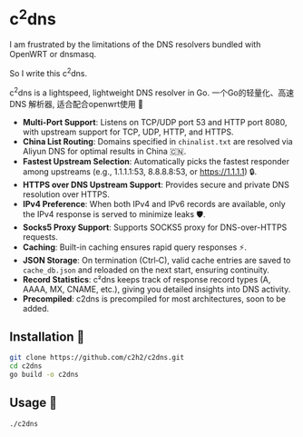# c<sup>2</sup>dns

I am frustrated by the limitations of the DNS resolvers bundled with OpenWRT or dnsmasq.

So I write this c<sup>2</sup>dns.

c<sup>2</sup>dns is a lightspeed, lightweight DNS resolver in Go. 一个Go的轻量化、高速 DNS 解析器, 适合配合openwrt使用 🚀

- **Multi-Port Support**: Listens on TCP/UDP port 53 and HTTP port 8080, with upstream support for TCP, UDP, HTTP, and HTTPS.
- **China List Routing**: Domains specified in `chinalist.txt` are resolved via Aliyun DNS for optimal results in China 🇨🇳.
- **Fastest Upstream Selection**: Automatically picks the fastest responder among upstreams (e.g., 1.1.1.1:53, 8.8.8.8:53, or https://1.1.1.1) 🔒.
- **HTTPS over DNS Upstream Support**: Provides secure and private DNS resolution over HTTPS.
- **IPv4 Preference**: When both IPv4 and IPv6 records are available, only the IPv4 response is served to minimize leaks 🛡️.
- **Socks5 Proxy Support**: Supports SOCKS5 proxy for DNS-over-HTTPS requests.
- **Caching**: Built-in caching ensures rapid query responses ⚡.
- **JSON Storage**: On termination (Ctrl‑C), valid cache entries are saved to `cache_db.json` and reloaded on the next start, ensuring continuity.
- **Record Statistics**: c²dns keeps track of response record types (A, AAAA, MX, CNAME, etc.), giving you detailed insights into DNS activity.
- **Precompiled**: c2dns is precompiled for most architectures, soon to be added.

## Installation 🔧

```bash
git clone https://github.com/c2h2/c2dns.git
cd c2dns
go build -o c2dns
```

## Usage 📖

```bash
./c2dns 
```